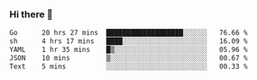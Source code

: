 ### Hi there 👋

<!--START_SECTION:waka-->

```txt
Go      20 hrs 27 mins  ███████████████████░░░░░░   76.66 %
sh      4 hrs 17 mins   ████░░░░░░░░░░░░░░░░░░░░░   16.09 %
YAML    1 hr 35 mins    █▒░░░░░░░░░░░░░░░░░░░░░░░   05.96 %
JSON    10 mins         ▒░░░░░░░░░░░░░░░░░░░░░░░░   00.67 %
Text    5 mins          ░░░░░░░░░░░░░░░░░░░░░░░░░   00.33 %
```

<!--END_SECTION:waka-->

<!--
**barahouei/barahouei** is a ✨ _special_ ✨ repository because its `README.md` (this file) appears on your GitHub profile.

Here are some ideas to get you started:

- 🔭 I’m currently working on ...
- 🌱 I’m currently learning ...
- 👯 I’m looking to collaborate on ...
- 🤔 I’m looking for help with ...
- 💬 Ask me about ...
- 📫 How to reach me: ...
- 😄 Pronouns: ...
- ⚡ Fun fact: ...
-->
